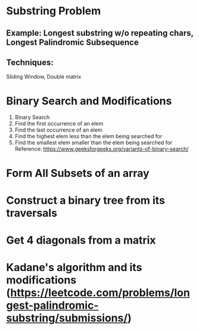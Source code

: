 # Substring Problem
## Example: Longest substring w/o repeating chars, Longest Palindromic Subsequence
## Techniques:
Sliding Window, Double matrix

# Binary Search and Modifications
1) Binary Search
2) Find the first occurrence of an elem
3) Find the last occurrence of an elem
4) Find the highest elem less than the elem being searched for
5) Find the smallest elem smaller than the elem being searched for
Reference: https://www.geeksforgeeks.org/variants-of-binary-search/

# Form All Subsets of an array

# Construct a binary tree from its traversals

# Get 4 diagonals from a matrix

# Kadane's algorithm and its modifications (https://leetcode.com/problems/longest-palindromic-substring/submissions/)
